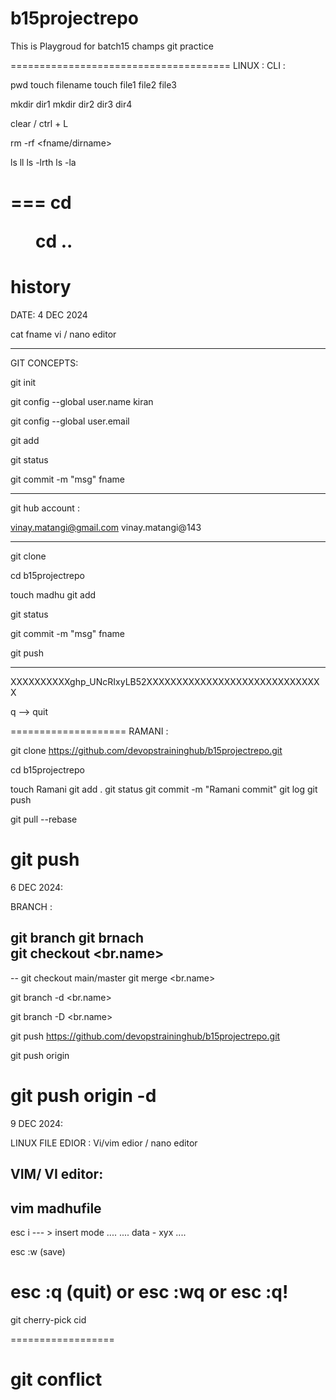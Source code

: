 # b15projectrepo
This is Playgroud for batch15 champs git practice 


======================================
LINUX :
CLI : 

pwd 
touch filename 
touch file1 file2 file3 

mkdir dir1 
mkdir dir2 dir3 dir4 

clear / ctrl + L 

rm -rf <fname/dirname> 

ls 
ll 
ls -lrth 
ls -la 

===
cd <dir> 
cd ..
========

history
==========================================

DATE: 4 DEC 2024

cat fname 
vi / nano editor 

------------

GIT CONCEPTS:

git init

git config --global user.name kiran

git config --global user.email <email> 

git add <fname>

git status

git commit -m "msg" fname 

------------

git hub account : 

vinay.matangi@gmail.com
vinay.matangi@143

----
git clone <URL> 

cd b15projectrepo

touch madhu 
git add <fname>

git status

git commit -m "msg" fname 


git push 

------------
XXXXXXXXXXghp_UNcRIxyLB52XXXXXXXXXXXXXXXXXXXXXXXXXXXXXX

q --> quit

====================
RAMANI :

git clone https://github.com/devopstraininghub/b15projectrepo.git

cd b15projectrepo

touch Ramani 
git add .
git status
git commit -m "Ramani commit" 
git log 
git push 

git pull --rebase

git push 
============================

6 DEC 2024:

BRANCH : 

git branch 
git brnach <br name>
git checkout <br.name> 
--
--
git checkout main/master
git merge <br.name> 

git branch -d <br.name>

git branch -D <br.name>


git push https://github.com/devopstraininghub/b15projectrepo.git <brname>

git push origin <brname>

git push origin -d  <brname>
======================================================================

9 DEC 2024: 

LINUX FILE EDIOR : Vi/vim  edior / nano editor 

VIM/ VI editor:
--

vim madhufile
--------
esc i   --- > insert mode 
....
.... data - xyx 
....


esc :w  (save)

esc :q  (quit) 
or
esc :wq
or
esc :q!
==================================================


git cherry-pick cid 

==================

git conflict 
===============================================
